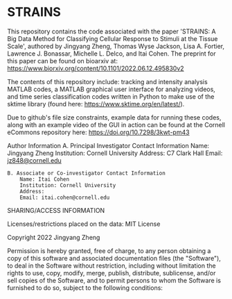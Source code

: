 # STRAINS

This repository contains the code associated with the paper 'STRAINS: A Big Data Method for Classifying Cellular Response to Stimuli at the Tissue Scale', authored by Jingyang Zheng, Thomas Wyse Jackson, Lisa A. Fortier, Lawrence J. Bonassar, Michelle L. Delco, and Itai Cohen. The preprint for this paper can be found on bioarxiv at: https://www.biorxiv.org/content/10.1101/2022.06.12.495830v2

The contents of this repository include: tracking and intensity analysis MATLAB codes, a MATLAB graphical user interface for analyzing videos, and time series classification codes written in Python to make use of the sktime library (found here: https://www.sktime.org/en/latest/).

Due to github's file size constraints, example data for running these codes, along with an example video of the GUI in action can be found at the Cornell eCommons repository here: https://doi.org/10.7298/3kwt-pm43

Author Information
	A. Principal Investigator Contact Information
		Name: Jingyang Zheng
		Institution: Cornell University
		Address: C7 Clark Hall
		Email: jz848@cornell.edu

	B. Associate or Co-investigator Contact Information
		Name: Itai Cohen
		Institution: Cornell University
		Address: 
		Email: itai.cohen@cornell.edu

SHARING/ACCESS INFORMATION

Licenses/restrictions placed on the data: MIT License

Copyright 2022 Jingyang Zheng

Permission is hereby granted, free of charge, to any person obtaining a copy of this software and associated documentation files (the "Software"), to deal in the Software without restriction, including without limitation the rights to use, copy, modify, merge, publish, distribute, sublicense, and/or sell copies of the Software, and to permit persons to whom the Software is furnished to do so, subject to the following conditions: 

The above copyright notice and this permission notice shall be included in all copies or substantial portions of the Software.

THE SOFTWARE IS PROVIDED "AS IS", WITHOUT WARRANTY OF ANY KIND, EXPRESS OR IMPLIED, INCLUDING BUT NOT LIMITED TO THE WARRANTIES OF MERCHANTABILITY, FITNESS FOR A PARTICULAR PURPOSE AND NONINFRINGEMENT. IN NO EVENT SHALL THE AUTHORS OR COPYRIGHT HOLDERS BE LIABLE FOR ANY CLAIM, DAMAGES OR OTHER LIABILITY, WHETHER IN AN ACTION OF CONTRACT, TORT OR OTHERWISE, ARISING FROM, OUT OF OR IN CONNECTION WITH THE SOFTWARE OR THE USE OR OTHER DEALINGS IN THE SOFTWARE.

Recommended citation for this dataset: attribution to the copyright holder (Jingyang Zheng) and citation of the associated publication (https://www.biorxiv.org/content/10.1101/2022.06.12.495830v2). The authors would appreciate if any users could email the copyright holder (jz848@cornell.edu) so that the copyright holder can share and cite examples of adaptations.


DATA & FILE OVERVIEW

STRAINS GUI
	cellGUI_preMATLAB2019: older version of the app that uses a workaround for click detection, not recommended
	STRAINS_GUI: present version of the GUI, requires MATLAB 2019a or newer


Matlab Codes

Dependencies: requires Crocker & Grier particle tracking code found here: 		https://site.physics.georgetown.edu/matlab/
		requires export_fig from the Matlab Fileshare found here: 			https://www.mathworks.com/matlabcentral/fileexchange/23629-export_fig
		requires Matlab Signal Processing Toolbox

	all_tracking_function_calls: demonstration of function call usage, all parameter are input here and example parameters are included
	CellAttributes: compiles the attributes of each cell (peaks, changepoints, etc)
	DecisionTree: the actual if-else statements that make up the decision tree
	FeatureExtraction: gets changepoints and peaks from each cell
	ImageReg_EXAMPLE: example code for image registration, useful for connecting pos1 and impact data
	ManualDataCompilation: scrapes category names from folders after manual sorting
	PositionLabels: save labels for each position by order of CellID (number given by Crocker & Grier)
	SetFigureDefaults: sets figure defaults for plotting
	sorting_function_calls_manual and sorting_function_calls_nomanual: function calls for sorting the data, split between whether or not the data was manually sorted
	SplitPeaksDataCompilation and SplitPeaksDataCompilationNoLabels: compiles data information depending on whether or not manual labels exist
	TrackImpact and TrackPostImpact: tracking code for impact or post-impact videos (impact = 1 channel, post-impact = RGB), outputs intensity information


Python Classification Codes
	classifier_function_calls: example code for how to use the functions
	classifier_functions: all functions associated with the time series classifications in this publication
	
	

METHODOLOGICAL INFORMATION

1. Description of methods used for collection/generation of data: 
A detailed description can be found in the methods section of https://www.biorxiv.org/content/10.1101/2022.06.12.495830v2
and supplementary information document included

2. Methods for processing the data: 
Slidebook images (.sld) were converted into .tiff files and then either 8-bit (impact image) or RGB color (all other images) in ImageJ/Fiji before the MATLAB code is run

3. Instrument- or software-specific information needed to interpret the data: 
The free version of Slidebook will allow conversion from (.sld) to (.tiff), all included images are in .tiff format

